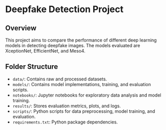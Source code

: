 # Deepfake Detection Project

## Overview
This project aims to compare the performance of different deep learning models in detecting deepfake images. The models evaluated are XceptionNet, EfficientNet, and Meso4.

## Folder Structure
- `data/`: Contains raw and processed datasets.
- `models/`: Contains model implementations, training, and evaluation scripts.
- `notebooks/`: Jupyter notebooks for exploratory data analysis and model training.
- `results/`: Stores evaluation metrics, plots, and logs.
- `scripts/`: Python scripts for data preprocessing, model training, and evaluation.
- `requirements.txt`: Python package dependencies.

